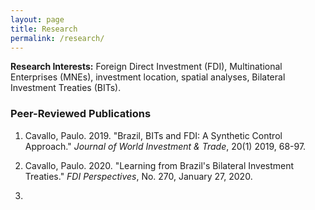 ```yaml
---
layout: page
title: Research
permalink: /research/
---
```

**Research Interests:** Foreign Direct Investment (FDI), Multinational Enterprises (MNEs), investment location, spatial analyses, Bilateral Investment Treaties (BITs).

### Peer-Reviewed Publications

1. Cavallo, Paulo. 2019. "Brazil, BITs and FDI: A Synthetic Control Approach." *Journal of World Investment & Trade*, 20(1) 2019, 68-97.

2. Cavallo, Paulo. 2020. "Learning from Brazil's Bilateral Investment Treaties." *FDI Perspectives*, No. 270, January 27, 2020.

3.


